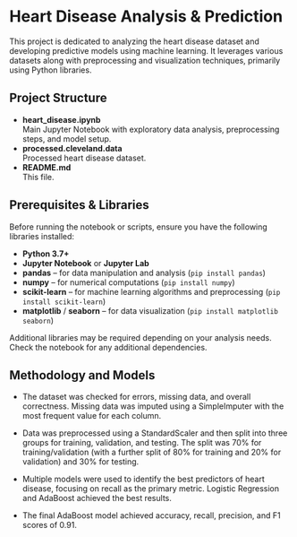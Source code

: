 # Heart Disease Analysis & Prediction

This project is dedicated to analyzing the heart disease dataset and developing predictive models using machine learning. It leverages various datasets along with preprocessing and visualization techniques, primarily using Python libraries.

## Project Structure

- **heart_disease.ipynb**  
  Main Jupyter Notebook with exploratory data analysis, preprocessing steps, and model setup.
- **processed.cleveland.data**  
  Processed heart disease dataset.
- **README.md**  
  This file.

## Prerequisites & Libraries

Before running the notebook or scripts, ensure you have the following libraries installed:

- **Python 3.7+**
- **Jupyter Notebook** or **Jupyter Lab**
- **pandas** – for data manipulation and analysis (`pip install pandas`)
- **numpy** – for numerical computations (`pip install numpy`)
- **scikit-learn** – for machine learning algorithms and preprocessing (`pip install scikit-learn`)
- **matplotlib** / **seaborn** – for data visualization (`pip install matplotlib seaborn`)

Additional libraries may be required depending on your analysis needs. Check the notebook for any additional dependencies.

## Methodology and Models

- The dataset was checked for errors, missing data, and overall correctness. Missing data was imputed using a SimpleImputer with the most frequent value for each column.

- Data was preprocessed using a StandardScaler and then split into three groups for training, validation, and testing. The split was 70% for training/validation (with a further split of 80% for training and 20% for validation) and 30% for testing.
  
- Multiple models were used to identify the best predictors of heart disease, focusing on recall as the primary metric. Logistic Regression and AdaBoost achieved the best results.

- The final AdaBoost model achieved accuracy, recall, precision, and F1 scores of 0.91.

